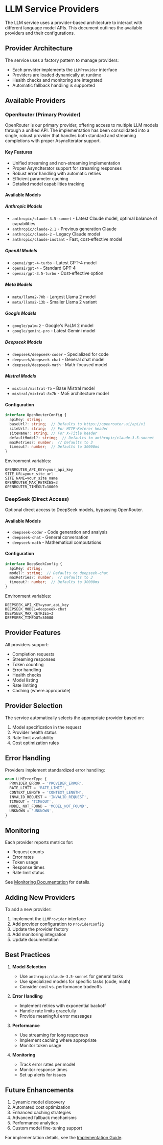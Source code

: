# LLM Service Providers

The LLM service uses a provider-based architecture to interact with different language model APIs. This document outlines the available providers and their configurations.

## Provider Architecture

The service uses a factory pattern to manage providers:
- Each provider implements the `LLMProvider` interface
- Providers are loaded dynamically at runtime
- Health checks and monitoring are integrated
- Automatic fallback handling is supported

## Available Providers

### OpenRouter (Primary Provider)

OpenRouter is our primary provider, offering access to multiple LLM models through a unified API. The implementation has been consolidated into a single, robust provider that handles both standard and streaming completions with proper AsyncIterator support.

#### Key Features
- Unified streaming and non-streaming implementation
- Proper AsyncIterator support for streaming responses
- Robust error handling with automatic retries
- Efficient parameter caching
- Detailed model capabilities tracking

#### Available Models

##### Anthropic Models
- `anthropic/claude-3.5-sonnet` - Latest Claude model, optimal balance of capabilities
- `anthropic/claude-2.1` - Previous generation Claude
- `anthropic/claude-2` - Legacy Claude model
- `anthropic/claude-instant` - Fast, cost-effective model

##### OpenAI Models
- `openai/gpt-4-turbo` - Latest GPT-4 model
- `openai/gpt-4` - Standard GPT-4
- `openai/gpt-3.5-turbo` - Cost-effective option

##### Meta Models
- `meta/llama2-70b` - Largest Llama 2 model
- `meta/llama2-13b` - Smaller Llama 2 variant

##### Google Models
- `google/palm-2` - Google's PaLM 2 model
- `google/gemini-pro` - Latest Gemini model

##### Deepseek Models
- `deepseek/deepseek-coder` - Specialized for code
- `deepseek/deepseek-chat` - General chat model
- `deepseek/deepseek-math` - Math-focused model

##### Mistral Models
- `mistral/mistral-7b` - Base Mistral model
- `mistral/mixtral-8x7b` - MoE architecture model

#### Configuration

```typescript
interface OpenRouterConfig {
  apiKey: string;
  baseUrl?: string;  // Defaults to https://openrouter.ai/api/v1
  siteUrl?: string;  // For HTTP-Referer header
  siteName?: string; // For X-Title header
  defaultModel?: string;  // Defaults to anthropic/claude-3.5-sonnet
  maxRetries?: number;  // Defaults to 3
  timeout?: number;  // Defaults to 30000ms
}
```

Environment variables:
```env
OPENROUTER_API_KEY=your_api_key
SITE_URL=your_site_url
SITE_NAME=your_site_name
OPENROUTER_MAX_RETRIES=3
OPENROUTER_TIMEOUT=30000
```

### DeepSeek (Direct Access)

Optional direct access to DeepSeek models, bypassing OpenRouter.

#### Available Models
- `deepseek-coder` - Code generation and analysis
- `deepseek-chat` - General conversation
- `deepseek-math` - Mathematical computations

#### Configuration

```typescript
interface DeepSeekConfig {
  apiKey: string;
  model?: string;  // Defaults to deepseek-chat
  maxRetries?: number;  // Defaults to 3
  timeout?: number;  // Defaults to 30000ms
}
```

Environment variables:
```env
DEEPSEEK_API_KEY=your_api_key
DEEPSEEK_MODEL=deepseek-chat
DEEPSEEK_MAX_RETRIES=3
DEEPSEEK_TIMEOUT=30000
```

## Provider Features

All providers support:
- Completion requests
- Streaming responses
- Token counting
- Error handling
- Health checks
- Model listing
- Rate limiting
- Caching (where appropriate)

## Provider Selection

The service automatically selects the appropriate provider based on:
1. Model specification in the request
2. Provider health status
3. Rate limit availability
4. Cost optimization rules

## Error Handling

Providers implement standardized error handling:
```typescript
enum LLMErrorType {
  PROVIDER_ERROR = 'PROVIDER_ERROR',
  RATE_LIMIT = 'RATE_LIMIT',
  CONTEXT_LENGTH = 'CONTEXT_LENGTH',
  INVALID_REQUEST = 'INVALID_REQUEST',
  TIMEOUT = 'TIMEOUT',
  MODEL_NOT_FOUND = 'MODEL_NOT_FOUND',
  UNKNOWN = 'UNKNOWN',
}
```

## Monitoring

Each provider reports metrics for:
- Request counts
- Error rates
- Token usage
- Response times
- Rate limit status

See [Monitoring Documentation](./monitoring.md) for details.

## Adding New Providers

To add a new provider:

1. Implement the `LLMProvider` interface
2. Add provider configuration to `ProviderConfig`
3. Update the provider factory
4. Add monitoring integration
5. Update documentation

## Best Practices

1. **Model Selection**
   - Use `anthropic/claude-3.5-sonnet` for general tasks
   - Use specialized models for specific tasks (code, math)
   - Consider cost vs. performance tradeoffs

2. **Error Handling**
   - Implement retries with exponential backoff
   - Handle rate limits gracefully
   - Provide meaningful error messages

3. **Performance**
   - Use streaming for long responses
   - Implement caching where appropriate
   - Monitor token usage

4. **Monitoring**
   - Track error rates per model
   - Monitor response times
   - Set up alerts for issues

## Future Enhancements

1. Dynamic model discovery
2. Automated cost optimization
3. Enhanced caching strategies
4. Advanced fallback mechanisms
5. Performance analytics
6. Custom model fine-tuning support

For implementation details, see the [Implementation Guide](./implementation.md).